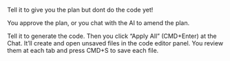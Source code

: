 Tell it to give you the plan but dont do the code yet!

You approve the plan, or you chat with the AI to amend the plan. 

Tell it to generate the code. Then you click “Apply All” (CMD+Enter) at the Chat. It’ll create and open unsaved files in the code editor panel. You review them at each tab and press CMD+S to save each file.